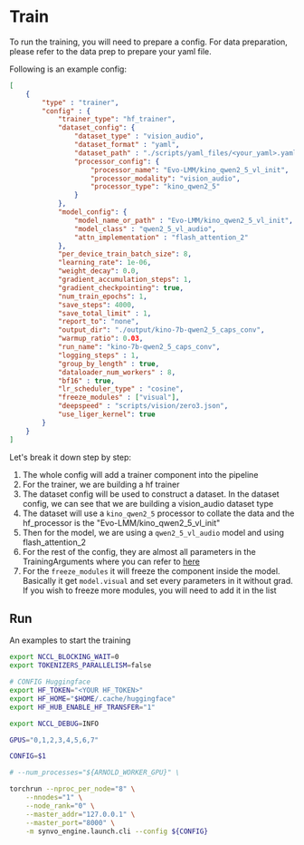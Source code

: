 
# Train

To run the training, you will need to prepare a config. For data preparation, please refer to the data prep to prepare your yaml file.

Following is an example config:

```json
[
    {
        "type" : "trainer",
        "config" : {
            "trainer_type": "hf_trainer",
            "dataset_config": {
                "dataset_type" : "vision_audio",
                "dataset_format" : "yaml",
                "dataset_path" : "./scripts/yaml_files/<your_yaml>.yaml",
                "processor_config": {
                    "processor_name": "Evo-LMM/kino_qwen2_5_vl_init",
                    "processor_modality": "vision_audio",
                    "processor_type": "kino_qwen2_5"
                }
            },
            "model_config": {
                "model_name_or_path" : "Evo-LMM/kino_qwen2_5_vl_init",
                "model_class" : "qwen2_5_vl_audio",
                "attn_implementation" : "flash_attention_2"
            },
            "per_device_train_batch_size": 8,
            "learning_rate": 1e-06,
            "weight_decay": 0.0,
            "gradient_accumulation_steps": 1,
            "gradient_checkpointing": true,
            "num_train_epochs": 1,
            "save_steps": 4000,
            "save_total_limit" : 1,
            "report_to": "none",
            "output_dir": "./output/kino-7b-qwen2_5_caps_conv",
            "warmup_ratio": 0.03,
            "run_name": "kino-7b-qwen2_5_caps_conv",
            "logging_steps" : 1,
            "group_by_length" : true,
            "dataloader_num_workers" : 8,
            "bf16" : true,
            "lr_scheduler_type" : "cosine",
            "freeze_modules" : ["visual"],
            "deepspeed" : "scripts/vision/zero3.json",
            "use_liger_kernel": true
        }
    }
]
```

Let's break it down step by step:
1. The whole config will add a trainer component into the pipeline
2. For the trainer, we are building a hf trainer
3. The dataset config will be used to construct a dataset. In the dataset config, we can see that we are building a vision_audio dataset type
4. The dataset will use a `kino_qwen2_5` processor to collate the data and the hf_processor is the "Evo-LMM/kino_qwen2_5_vl_init"
5. Then for the model, we are using a `qwen2_5_vl_audio` model and using flash_attention_2
6. For the rest of the config, they are almost all parameters in the TrainingArguments where you can refer to [here](https://huggingface.co/docs/transformers/en/main_classes/trainer#transformers.TrainingArguments)
7. For the `freeze_modules` it will freeze the component inside the model. Basically it get `model.visual` and set every parameters in it without grad. If you wish to freeze more modules, you will need to add it in the list

## Run

An examples to start the training

```bash
export NCCL_BLOCKING_WAIT=0
export TOKENIZERS_PARALLELISM=false

# CONFIG Huggingface
export HF_TOKEN="<YOUR HF_TOKEN>"
export HF_HOME="$HOME/.cache/huggingface"
export HF_HUB_ENABLE_HF_TRANSFER="1"

export NCCL_DEBUG=INFO

GPUS="0,1,2,3,4,5,6,7"

CONFIG=$1

# --num_processes="${ARNOLD_WORKER_GPU}" \

torchrun --nproc_per_node="8" \
    --nnodes="1" \
    --node_rank="0" \
    --master_addr="127.0.0.1" \
    --master_port="8000" \
    -m synvo_engine.launch.cli --config ${CONFIG}
```